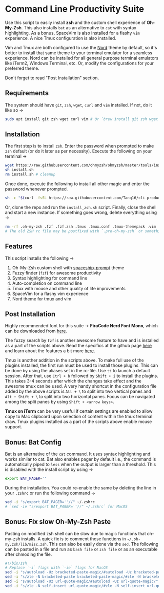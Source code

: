 # Command Line Productivity Suite

Use this script to easily install **zsh** and the custom shell experience of **Oh-My-Zsh**. This also installs `bat` as an alternative to `cat` with syntax highlighting. As a bonus, SpaceVim is also installed for a flashy `vim` experience. A nice Tmux configuration is also installed.

Vim and Tmux are both configured to use the [Nord](https://www.nordtheme.com/) theme by default, so it's better to install that same theme to your terminal emulator for a seamless experience. Nord can be installed for all general purpose terminal emulators like iTerm2, Windows Terminal, etc. Or, modify the configurations for your preferred theme.

Don't forget to read "Post Installation" section.

## Requirements

The system should have `git`, `zsh`, `wget`, `curl` and `vim` installed. If not, do it like so &rarr;

```bash
sudo apt install git zsh wget curl vim # Or `brew install git zsh wget curl vim` for MacOS
```

## Installation

The first step is to install `zsh`. Enter the password when prompted to make `zsh` default (or do it later as per necessity). Execute the following on your terminal &rarr;

```bash
wget https://raw.githubusercontent.com/ohmyzsh/ohmyzsh/master/tools/install.sh 2>/dev/null
sh install.sh
rm install.sh # cleanup
```

Once done, execute the following to install all other magic and enter the password whenever prompted.

```bash
sh -c "$(curl -fsSL https://raw.githubusercontent.com/Tanq16/cli-productivity-suite/master/install_zsh.sh)"
```

Or, clone the repo and run the `install_zsh.sh` script. Finally, close the shell and start a new instance. If something goes wrong, delete everything using &rarr;

```bash
rm -rf .oh-my-zsh .fzf .fzf.zsh .tmux .tmux.conf .tmux-themepack .vim .vimrc .SpaceVim .SpaceVim.d .zshrc
# The old ZSH rc file may be postfixed with `.pre-oh-my-zsh` or something similar.
```

## Features

This script installs the following &rarr;

1. Oh-My-Zsh custom shell with [spaceship-prompt](https://spaceship-prompt.sh/) theme
2. Fuzzy finder (`fzf`) for awesome productivity
3. Syntax highlighting for command line
3. Auto-completion on command line
4. Tmux with mouse and other quality of life improvements
5. SpaceVim for a flashy vim experience
6. Nord theme for tmux and vim

## Post Installation

Highly recommended font for this suite &rarr; **FiraCode Nerd Font Mono**, which can be downloaded from [here](https://github.com/ryanoasis/nerd-fonts/releases/download/v2.1.0/FiraCode.zip).

The fuzzy search by `fzf` is another awesome feature to have and is installed as a part of the scripts above. Read the specifics at the github page [here](https://github.com/junegunn/fzf) and learn about the features a bit more [here](https://medium.com/better-programming/boost-your-command-line-productivity-with-fuzzy-finder-985aa162ba5d).

Tmux is another addition in the scripts above. To make full use of the plugins installed, the first run must be used to install those plugins. This can be done by using the aliases set in the rc-file. Use `tt` to launch a default session. After that, use `Ctrl + b` followed by `Shift + i` to install the plugins. This takes 3-4 seconds after which the changes take effect and the awesome tmux can be used. A very handy shortcut in the configuration file added by the above scripts is `Alt + \` to split into two vertical panes and `Alt + Shift + \` to split into two horizontal panes. Focus can be navigated among the split panes by using `Shift + <arrow keys>`.

**Tmux on iTerm** can be very useful if certain settings are enabled to allow copy to Mac clipboard upon selection of content within the tmux terminal draw. Tmux plugins installed as a part of the scripts above enable mouse support.

## Bonus: Bat Config

Bat is an alternative of the `cat` command. It uses syntax highlighting and works similar to cat. Bat also enables pager by default i.e., the command is automatically piped to `less` when the output is larger than a threshold. This is disabled with the install script by using &rarr;

```bash
export BAT_PAGER=''
```

During the installation. You could re-enable the same by deleting the line in your `.zshrc` or run the following command &rarr;

```bash
sed -i "s/export BAT_PAGER=''//" ~/.zshrc
# `sed -ie "s/export BAT_PAGER=''//" ~/.zshrc` for MacOS
```

## Bonus: Fix slow Oh-My-Zsh Paste

Pasting on modified zsh shell can be slow due to magic functions that oh-my-zsh installs. A quick fix is to comment those functions in `~/.oh-my.zsh/lib/misc.zsh`. This can also be easily done via the `sed`. The following can be pasted in a file and run as `bash file` or `zsh file` or as an executable after chmoding the file.

```bash
#!/bin/zsh
# Replace `-i` flags with `-ie` flags for MacOS
sed -i "s/autoload -Uz bracketed-paste-magic/#autoload -Uz bracketed-paste-magic/" ~/.oh-my-zsh/lib/misc.zsh
sed -i "s/zle -N bracketed-paste bracketed-paste-magic/#zle -N bracketed-paste bracketed-paste-magic/" ~/.oh-my-zsh/lib/misc.zsh
sed -i "s/autoload -Uz url-quote-magic/#autoload -Uz url-quote-magic/" ~/.oh-my-zsh/lib/misc.zsh
sed -i "s/zle -N self-insert url-quote-magic/#zle -N self-insert url-quote-magic/" ~/.oh-my-zsh/lib/misc.zsh
```
